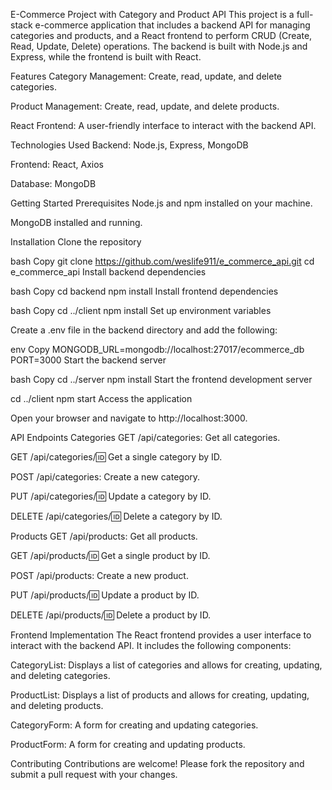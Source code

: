 E-Commerce Project with Category and Product API
This project is a full-stack e-commerce application that includes a backend API for managing categories and products, and a React frontend to perform CRUD (Create, Read, Update, Delete) operations. The backend is built with Node.js and Express, while the frontend is built with React.

Features
Category Management: Create, read, update, and delete categories.

Product Management: Create, read, update, and delete products.

React Frontend: A user-friendly interface to interact with the backend API.

Technologies Used
Backend: Node.js, Express, MongoDB

Frontend: React, Axios

Database: MongoDB

Getting Started
Prerequisites
Node.js and npm installed on your machine.

MongoDB installed and running.

Installation
Clone the repository

bash
Copy
git clone https://github.com/weslife911/e_commerce_api.git
cd e_commerce_api
Install backend dependencies

bash
Copy
cd backend
npm install
Install frontend dependencies

bash
Copy
cd ../client
npm install
Set up environment variables

Create a .env file in the backend directory and add the following:

env
Copy
MONGODB_URL=mongodb://localhost:27017/ecommerce_db
PORT=3000
Start the backend server

bash
Copy
cd ../server
npm install
Start the frontend development server


cd ../client
npm start
Access the application

Open your browser and navigate to http://localhost:3000.

API Endpoints
Categories
GET /api/categories: Get all categories.

GET /api/categories/:id: Get a single category by ID.

POST /api/categories: Create a new category.

PUT /api/categories/:id: Update a category by ID.

DELETE /api/categories/:id: Delete a category by ID.

Products
GET /api/products: Get all products.

GET /api/products/:id: Get a single product by ID.

POST /api/products: Create a new product.

PUT /api/products/:id: Update a product by ID.

DELETE /api/products/:id: Delete a product by ID.

Frontend Implementation
The React frontend provides a user interface to interact with the backend API. It includes the following components:

CategoryList: Displays a list of categories and allows for creating, updating, and deleting categories.

ProductList: Displays a list of products and allows for creating, updating, and deleting products.

CategoryForm: A form for creating and updating categories.

ProductForm: A form for creating and updating products.



Contributing
Contributions are welcome! Please fork the repository and submit a pull request with your changes.